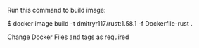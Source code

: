 Run this command to build image:

$ docker image build -t dmitryr117/rust:1.58.1 -f Dockerfile-rust .

Change Docker Files and tags as required
